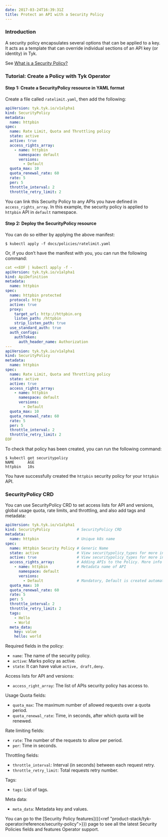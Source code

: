 ```yaml
---
date: 2017-03-24T16:39:31Z
title: Protect an API with a Security Policy
---
```


### Introduction

A security policy encapsulates several options that can be applied to a key. It acts as a template that can override individual sections of an API key (or identity) in Tyk.

See [What is a Security Policy?](https://tyk.io/docs/getting-started/key-concepts/what-is-a-security-policy/)

### Tutorial: Create a Policy with Tyk Operator

#### Step 1: Create a SecurityPolicy resource in YAML format

Create a file called `ratelimit.yaml`, then add the following:

```yaml
apiVersion: tyk.tyk.io/v1alpha1
kind: SecurityPolicy
metadata:
  name: httpbin
spec:
  name: Rate Limit, Quota and Throttling policy
  state: active
  active: true
  access_rights_array:
    - name: httpbin
      namespace: default
      versions:
        - Default
  quota_max: 10
  quota_renewal_rate: 60
  rate: 5
  per: 5
  throttle_interval: 2
  throttle_retry_limit: 2
```

You can link this Security Policy to any APIs you have defined in `access_rights_array`. In this example, the security policy is applied to `httpbin` API in `default` namespace.

#### Step 2: Deploy the SecurityPolicy resource
You can do so either by applying the above manifest:

```console
$ kubectl apply -f docs/policies/ratelimit.yaml
```

Or, if you don’t have the manifest with you, you can run the following command:

```yaml
cat <<EOF | kubectl apply -f -
apiVersion: tyk.tyk.io/v1alpha1
kind: ApiDefinition
metadata:
  name: httpbin
spec:
  name: httpbin protected
  protocol: http
  active: true
  proxy:
    target_url: http://httpbin.org
    listen_path: /httpbin
    strip_listen_path: true
  use_standard_auth: true
  auth_configs:
    authToken:
      auth_header_name: Authorization
---
apiVersion: tyk.tyk.io/v1alpha1
kind: SecurityPolicy
metadata:
  name: httpbin
spec:
  name: Rate Limit, Quota and Throttling policy
  state: active
  active: true
  access_rights_array:
    - name: httpbin
      namespace: default
      versions:
        - Default
  quota_max: 10
  quota_renewal_rate: 60
  rate: 5
  per: 5
  throttle_interval: 2
  throttle_retry_limit: 2
EOF
```

To check that policy has been created, you can run the following command:

```console
$ kubectl get securitypolicy
NAME      AGE
httpbin   10s
```

You have successfully created the  `httpbin` security policy for your `httpbin` API. 

### SecurityPolicy CRD

You can use SecurityPolicy CRD to set access lists for API and versions, global usage quota, rate limits, and throttling, and also add tags and metadata:

```yaml
apiVersion: tyk.tyk.io/v1alpha1
kind: SecurityPolicy            # SecurityPolicy CRD
metadata:
  name: httpbin                 # Unique k8s name
spec:
  name: Httpbin Security Policy # Generic Name
  state: active                 # View securitypolicy_types for more info
  active: true                  # View securitypolicy_types for more info
  access_rights_array:          # Adding APIs to the Policy. More info just below
    - name: httpbin             # Metadata name of API
      namespace: default
      versions:
        - Default               # Mandatory, Default is created automatically
  quota_max: 10
  quota_renewal_rate: 60
  rate: 5
  per: 5
  throttle_interval: 2
  throttle_retry_limit: 2
  tags:
    - Hello
    - World
  meta_data:
    key: value
    hello: world
```


Required fields in the policy:

- `name`: The name of the security policy.
- `active`: Marks policy as active.
- `state`: It can have value `active, draft,deny`.

Access lists for API and versions:

- `access_right_array`: The list of APIs security policy has access to.

Usage Quota fields:

- `quota_max`: The maximum number of allowed requests over a quota period.
- `quota_renewal_rate`: Time, in seconds, after which quota will be renewed.

Rate limiting fields:

- `rate`: The number of the requests to allow per period.
- `per`: Time in seconds.

Throttling fields:

- `throttle_interval`: Interval (in seconds) between each request retry.
- `throttle_retry_limit`: Total requests retry number.

Tags:

- `tags`: List of tags.

Meta data:

- `meta_data`: Metadata key and values.

You can go to the [Security Policy features]({{<ref "product-stack/tyk-operator/reference/security-policy">}}) page to see all the latest Security Policies fields and features Operator support.
